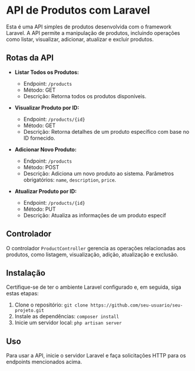 # API de Produtos com Laravel

Esta é uma API simples de produtos desenvolvida com o framework Laravel. A API permite a manipulação de produtos, incluindo operações como listar, visualizar, adicionar, atualizar e excluir produtos.

## Rotas da API

- **Listar Todos os Produtos:**
  - Endpoint: `/products`
  - Método: GET
  - Descrição: Retorna todos os produtos disponíveis.

- **Visualizar Produto por ID:**
  - Endpoint: `/products/{id}`
  - Método: GET
  - Descrição: Retorna detalhes de um produto específico com base no ID fornecido.

- **Adicionar Novo Produto:**
  - Endpoint: `/products`
  - Método: POST
  - Descrição: Adiciona um novo produto ao sistema. Parâmetros obrigatórios: `name`, `description`, `price`.

- **Atualizar Produto por ID:**
  - Endpoint: `/products/{id}`
  - Método: PUT
  - Descrição: Atualiza as informações de um produto específ

## Controlador

O controlador `ProductController` gerencia as operações relacionadas aos produtos, como listagem, visualização, adição, atualização e exclusão.

## Instalação

Certifique-se de ter o ambiente Laravel configurado e, em seguida, siga estas etapas:

1. Clone o repositório: `git clone https://github.com/seu-usuario/seu-projeto.git`
2. Instale as dependências: `composer install`
3. Inicie um servidor local: `php artisan server`

## Uso

Para usar a API, inicie o servidor Laravel e faça solicitações HTTP para os endpoints mencionados acima.